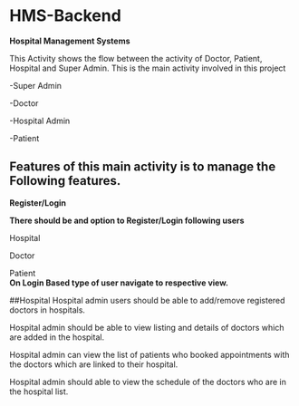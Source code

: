 # HMS-Backend
**Hospital Management Systems**

This Activity shows the flow between the activity of Doctor, Patient, Hospital and Super Admin. This is the main activity involved in this project  

-Super Admin

-Doctor 

-Hospital Admin 

-Patient  
## Features of this main activity is to manage the Following features.
**Register/Login**

**There should be and option to Register/Login following users**  

Hospital  

Doctor  

Patient  
**On Login Based type of user navigate to respective view.**

##Hospital 
Hospital admin users should be able to add/remove registered doctors in hospitals. 

Hospital admin should be able to view listing and details of doctors which are added in the hospital. 

Hospital admin can view the list of patients who booked appointments with the doctors which are linked to their hospital. 

Hospital admin should able to view the schedule of the doctors who are in the hospital list. 
